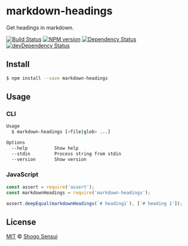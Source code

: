 # markdown-headings

Get headings in markdown.

[![Build Status](https://travis-ci.org/1000ch/markdown-headings.svg?branch=master)](https://travis-ci.org/1000ch/markdown-headings)
[![NPM version](https://badge.fury.io/js/markdown-headings.svg)](http://badge.fury.io/js/markdown-headings)
[![Dependency Status](https://david-dm.org/1000ch/markdown-headings.svg)](https://david-dm.org/1000ch/markdown-headings)
[![devDependency Status](https://david-dm.org/1000ch/markdown-headings/dev-status.svg)](https://david-dm.org/1000ch/markdown-headings?type=dev)

## Install

```bash
$ npm install --save markdown-headings
```

## Usage

### CLI

```bash
Usage
  $ markdown-headings [<file|glob> ...]

Options
  --help          Show help
  --stdin         Process string from stdin
  --version       Show version
```

### JavaScript

```javascript
const assert = require('assert');
const markdownHeadings = require('markdown-headings');

assert.deepEqual(markdownHeadings(`# heading1`), ['# heading 1']);
```

## License

[MIT](https://1000ch.mit-license.org) © [Shogo Sensui](https://github.com/1000ch)
